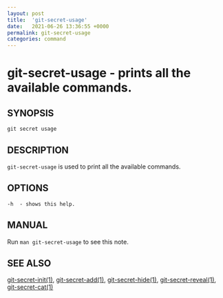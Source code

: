 ```yaml
---
layout: post
title:  'git-secret-usage'
date:   2021-06-26 13:36:55 +0000
permalink: git-secret-usage
categories: command
---
```

git-secret-usage - prints all the available commands.
=====================================================

## SYNOPSIS

    git secret usage


## DESCRIPTION
`git-secret-usage` is used to print all the available commands.


## OPTIONS

    -h  - shows this help.


## MANUAL

Run `man git-secret-usage` to see this note.


## SEE ALSO

[git-secret-init(1)](http://git-secret.io/git-secret-init), [git-secret-add(1)](http://git-secret.io/git-secret-add),
[git-secret-hide(1)](http://git-secret.io/git-secret-hide), [git-secret-reveal(1)](http://git-secret.io/git-secret-reveal),
[git-secret-cat(1)](http://git-secret.io/git-secret-cat)
